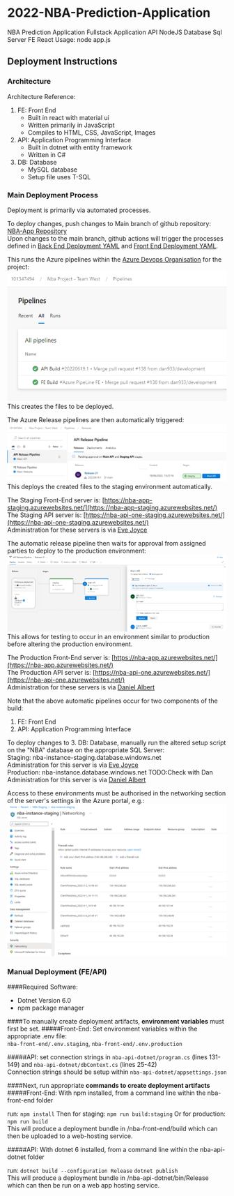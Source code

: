 # 2022-NBA-Prediction-Application
NBA Prediction Application Fullstack Application API NodeJS Database Sql Server FE React
Usage: node app.js

## Deployment Instructions
### Architecture
Architecture Reference:
 1. FE: Front End 
    - Built in react with material ui
    - Written primarily in JavaScript
    - Compiles to HTML, CSS, JavaScript, Images
 2. API: Application Programming Interface 
    - Built in dotnet with entity framework
    - Written in C#
 3. DB: Database
    - MySQL database
    - Setup file uses T-SQL

### Main Deployment Process
Deployment is primarily via automated processes.

To deploy changes, push changes to Main branch of github repository: [NBA-App Repository](https://github.com/dan933/2022-NBA-Prediction-Application)  
Upon changes to the main branch, github actions will trigger the processes defined in [Back End Deployment YAML](https://github.com/dan933/2022-NBA-Prediction-Application/blob/main/API-azure-pipelines.yml) and [Front End Deployment YAML](https://github.com/dan933/2022-NBA-Prediction-Application/blob/main/FE-azure-pipelines.yml).

This runs the Azure pipelines within the [Azure Devops Organisation](https://dev.azure.com/101347494/Nba%20Project%20-%20Team%20West) for the project:
![Pipelines](https://github.com/dan933/2022-NBA-Prediction-Application/blob/release-docs/docs/pipelines.png?raw=true)  
This creates the files to be deployed.

The Azure Release pipelines are then automatically triggered:
![Releases](https://github.com/dan933/2022-NBA-Prediction-Application/blob/release-docs/docs/releases.png?raw=true)  
This deploys the created files to the staging environment automatically.

The Staging Front-End server is:
[https://nba-app-staging.azurewebsites.net/](https://nba-app-staging.azurewebsites.net/)  
The Staging API server is:
[https://nba-api-one-staging.azurewebsites.net/](https://nba-api-one-staging.azurewebsites.net/)  
Administration for these servers is via [Eve Joyce](mailto:103681990@student.swin.edu.au)

The automatic release pipeline then waits for approval from assigned parties to deploy to the production environment:
![Approval](https://github.com/dan933/2022-NBA-Prediction-Application/blob/release-docs/docs/approval.png?raw=true)  
This allows for testing to occur in an environment similar to production before altering the production environment.


The Production Front-End server is:
[https://nba-app.azurewebsites.net/](https://nba-app.azurewebsites.net/)  
The Production API server is:
[https://nba-api-one.azurewebsites.net/](https://nba-api-one.azurewebsites.net/)  
Administration for these servers is via [Daniel Albert](mailto:101347494@student.swin.edu.au)

Note that the above automatic pipelines occur for two components of the build:
 1. FE: Front End
 2. API: Application Programming Interface

To deploy changes to 3. DB: Database, manually run the altered setup script on the "NBA" database on the appropriate SQL Server:  
Staging: nba-instance-staging.database.windows.net  
Administration for this server is via [Eve Joyce](mailto:103681990@student.swin.edu.au)  
Production: nba-instance.database.windows.net TODO:Check with Dan  
Administration for this server is via [Daniel Albert](mailto:101347494@student.swin.edu.au)  

Access to these environments must be authorised in the networking section of the server's settings in the Azure portal, e.g.:
![SQL Connection Firewall](https://github.com/dan933/2022-NBA-Prediction-Application/blob/release-docs/docs/SQL-connection-firewall.png?raw=true)

### Manual Deployment (FE/API)
####Required Software:
 - Dotnet Version 6.0
 - npm package manager

####To manually create deployment artifacts, **environment variables** must first be set.
#####Front-End:
Set environment variables within the appropriate .env file:  
`nba-front-end/.env.staging`, `nba-front-end/.env.production`

#####API:
set connection strings in `nba-api-dotnet/program.cs` (lines 131-149) and `nba-api-dotnet/dbContext.cs` (lines 25-42)  
Connection strings should be setup within `nba-api-dotnet/appsettings.json`

####Next, run appropriate **commands to create deployment artifacts**
#####Front-End:
With npm installed, from a command line within the nba-front-end folder 

run:
`npm install`
Then for staging:
`npm run build:staging`
Or for production:
`npm run build`  
This will produce a deployment bundle in /nba-front-end/build which can then be uploaded to a web-hosting service.

#####API:
With dotnet 6 installed, from a command line within the nba-api-dotnet folder 

run:
`dotnet build --configuration Release`
`dotnet publish`  
This will produce a deployment bundle in /nba-api-dotnet/bin/Release which can then be run on a web app hosting service.
